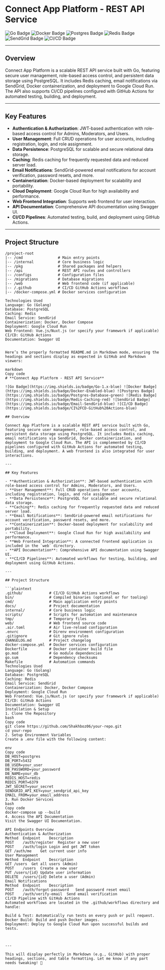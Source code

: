 # **Connect App Platform - REST API Service**  

![Go Badge](https://img.shields.io/badge/Go-1.x-blue) ![Docker Badge](https://img.shields.io/badge/Docker-Enabled-blue) ![Postgres Badge](https://img.shields.io/badge/Postgres-Database-green) ![Redis Badge](https://img.shields.io/badge/Redis-Caching-red) ![SendGrid Badge](https://img.shields.io/badge/Email-SendGrid-blue) ![CI/CD Badge](https://img.shields.io/badge/CI%2FCD-GitHub%20Actions-blue)

---

## **Overview**  

Connect App Platform is a scalable REST API service built with Go, featuring secure user management, role-based access control, and persistent data storage using PostgreSQL. It includes Redis caching, email notifications via SendGrid, Docker containerization, and deployment to Google Cloud Run. The API also supports CI/CD pipelines configured with GitHub Actions for automated testing, building, and deployment.

---

## **Key Features**  

- **Authentication & Authorization**: JWT-based authentication with role-based access control for Admins, Moderators, and Users.  
- **User Management**: Full CRUD operations for user accounts, including registration, login, and role assignment.  
- **Data Persistence**: PostgreSQL for scalable and secure relational data storage.  
- **Caching**: Redis caching for frequently requested data and reduced server load.  
- **Email Notifications**: SendGrid-powered email notifications for account verification, password resets, and more.  
- **Containerization**: Docker-based deployment for scalability and portability.  
- **Cloud Deployment**: Google Cloud Run for high availability and performance.  
- **Web Frontend Integration**: Supports web frontend for user interaction.  
- **API Documentation**: Comprehensive API documentation using Swagger UI.  
- **CI/CD Pipelines**: Automated testing, build, and deployment using GitHub Actions.

---

## **Project Structure**  

```plaintext
/project-root
|-- /cmd                # Main entry points
|-- /internal           # Core business logic
|-- /pkg                # Shared packages and helpers
|-- /api                # REST API routes and controllers
|-- /configs            # Configuration files
|-- /migrations         # Database migrations
|-- /web                # Web frontend code (if applicable)
|-- /.github            # CI/CD GitHub Actions workflows
|-- /docker-compose.yml # Docker services configuration

Technologies Used
Language: Go (Golang)
Database: PostgreSQL
Caching: Redis
Email Service: SendGrid
Containerization: Docker, Docker Compose
Deployment: Google Cloud Run
Web Frontend: Vue.js/Nuxt.js (or specify your framework if applicable)
CI/CD: GitHub Actions
Documentation: Swagger UI


Here’s the properly formatted README.md in Markdown mode, ensuring the headings and sections display as expected in GitHub and Markdown viewers:

markdown
Copy code
# **Connect App Platform - REST API Service**

![Go Badge](https://img.shields.io/badge/Go-1.x-blue) ![Docker Badge](https://img.shields.io/badge/Docker-Enabled-blue) ![Postgres Badge](https://img.shields.io/badge/Postgres-Database-green) ![Redis Badge](https://img.shields.io/badge/Redis-Caching-red) ![SendGrid Badge](https://img.shields.io/badge/Email-SendGrid-blue) ![CI/CD Badge](https://img.shields.io/badge/CI%2FCD-GitHub%20Actions-blue)

## Overview

Connect App Platform is a scalable REST API service built with Go, featuring secure user management, role-based access control, and persistent data storage using PostgreSQL. It includes Redis caching, email notifications via SendGrid, Docker containerization, and deployment to Google Cloud Run. The API is complemented by CI/CD pipelines configured with GitHub Actions for automated testing, building, and deployment. A web frontend is also integrated for user interactions.

---

## Key Features

- **Authentication & Authorization**: JWT-based authentication with role-based access control for Admins, Moderators, and Users.
- **User Management**: Full CRUD operations for user accounts, including registration, login, and role assignment.
- **Data Persistence**: PostgreSQL for scalable and secure relational data storage.
- **Caching**: Redis caching for frequently requested data and reduced server load.
- **Email Notifications**: SendGrid-powered email notifications for account verification, password resets, and more.
- **Containerization**: Docker-based deployment for scalability and portability.
- **Cloud Deployment**: Google Cloud Run for high availability and performance.
- **Web Frontend Integration**: A connected frontend application is included in the `web` directory.
- **API Documentation**: Comprehensive API documentation using Swagger UI.
- **CI/CD Pipelines**: Automated workflows for testing, building, and deployment using GitHub Actions.

---

## Project Structure

```plaintext
.github/            # CI/CD GitHub Actions workflows
bin/                # Compiled binaries (optional or for tooling)
cmd/                # Main application entry points
docs/               # Project documentation
internal/           # Core business logic
scripts/            # Scripts for automation and maintenance
tmp/                # Temporary files
web/                # Web frontend source code
.air.toml           # Air live-reload configuration
.envrc              # Direnv environment configuration
.gitignore          # Git ignore rules
CHANGELOG.md        # Project changelog
docker-compose.yml  # Docker services configuration
Dockerfile          # Docker container build file
go.mod              # Go module dependencies
go.sum              # Dependency checksums
Makefile            # Automation commands
Technologies Used
Language: Go (Golang)
Database: PostgreSQL
Caching: Redis
Email Service: SendGrid
Containerization: Docker, Docker Compose
Deployment: Google Cloud Run
Web Frontend: Vue.js/Nuxt.js (or specify your framework if applicable)
CI/CD: GitHub Actions
Documentation: Swagger UI
Installation & Setup
1. Clone the Repository
bash
Copy code
git clone https://github.com/Shakhboz06/your-repo.git
cd your-repo
2. Setup Environment Variables
Create a .env file with the following content:

env
Copy code
DB_HOST=postgres
DB_PORT=5432
DB_USER=your_user
DB_PASSWORD=your_password
DB_NAME=your_db
REDIS_HOST=redis
REDIS_PORT=6379
JWT_SECRET=your_secret
SENDGRID_API_KEY=your_sendgrid_api_key
EMAIL_FROM=your_email_address
3. Run Docker Services
bash
Copy code
docker-compose up --build
4. Access the API Documentation
Visit the Swagger UI Documentation.

API Endpoints Overview
Authentication & Authorization
Method	Endpoint	Description
POST	/auth/register	Register a new user
POST	/auth/login	Login and get JWT token
GET	/auth/me	Get current user info
User Management
Method	Endpoint	Description
GET	/users	Get all users (Admin)
POST	/users	Create a new user
PUT	/users/{id}	Update user information
DELETE	/users/{id}	Delete a user (Admin)
Email Notifications
Method	Endpoint	Description
POST	/auth/forgot-password	Send password reset email
POST	/auth/verify-email	Send email verification
CI/CD Pipeline with GitHub Actions
Automated workflows are located in the .github/workflows directory and handle:

Build & Test: Automatically run tests on every push or pull request.
Docker Build: Build and push Docker images.
Deployment: Deploy to Google Cloud Run upon successful builds and tests.



---

This will display perfectly in Markdown (e.g., GitHub) with proper headings, sections, and table formatting. Let me know if any part needs tweaking! 🚀
